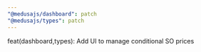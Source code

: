 ```yaml
---
"@medusajs/dashboard": patch
"@medusajs/types": patch
---
```


feat(dashboard,types): Add UI to manage conditional SO prices
